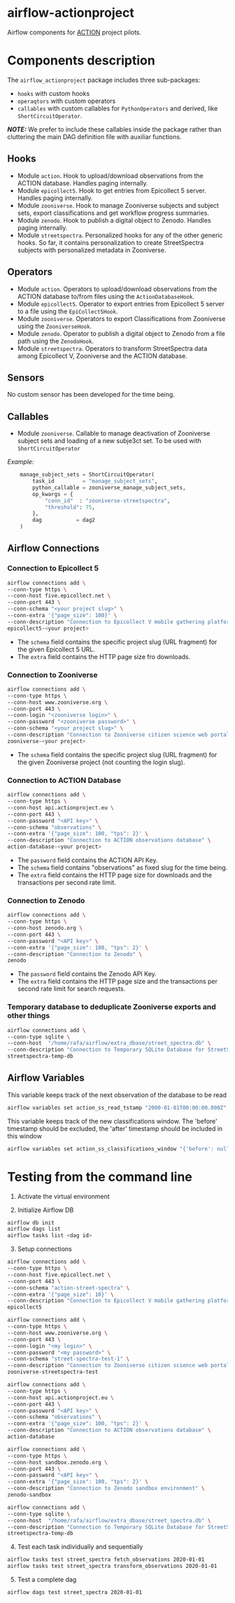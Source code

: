 # airflow-actionproject
Airflow components for [ACTION](https://actionproject.eu/) project pilots.

# Components description

The `airflow_actionproject` package includes three sub-packages:

* `hooks` with custom hooks
* `operaqtors` with custom operators
* `callables` with custom callables for `PythonOperators` and derived, like `ShortCircuitOperator`.

***NOTE:*** We prefer to include these callables inside the package rather than cluttering the main DAG definition file with auxiliar functions.

## Hooks

* Module `action`. Hook to upload/download observations from the ACTION database. Handles paging internally.
* Module `epicollect5`. Hook to get entries from Epicollect 5 server. Handles paging internally.
* Module `zooniverse`. Hook to manage Zooniverse subjects and subject sets, export classifications and get workflow progress summaries.
* Module `zenodo`. Hook to publish a digital object to Zenodo. Handles paging internally.
* Module `streetspectra`. Personalized hooks for any of the other generic hooks. So far, it contains personalization to create StreetSpectra subjects with personalized metadata in Zooniverse.

## Operators

* Module `action`. Operators to upload/download observations from the ACTION database to/from files using the `ActionDatabaseHook`.
* Module `epicollect5`. Operator to export entries from Epicollect 5 server to a file using the `EpiCollect5Hook`.
* Module `zooniverse`. Operators to export Classifications from Zooniverse using the `ZooniverseHook`.
* Module `zenodo`. Operator to publish a digital object to Zenodo from a file path using the `ZenodoHook`.
* Module `streetspectra`. Operators to transform StreetSpectra data among Epicollect V, Zooniverse and the ACTION database.

## Sensors

No custom sensor has been developed for the time being.

## Callables

* Module `zooniverse`. Callable to manage deactivation of Zooniverse subject sets and loading of a new subje3ct set. To be used with `ShortCircuitOperator`

*Example:*

```python
	manage_subject_sets = ShortCircuitOperator(
	    task_id         = "manage_subject_sets",
	    python_callable = zooniverse_manage_subject_sets,
	    op_kwargs = {
	        "conn_id"  : "zooniverse-streetspectra",
	        "threshold": 75,
	    },
	    dag           = dag2
	)
```
## Airflow Connections

### Connection to Epicollect 5

```bash
airflow connections add \
--conn-type https \
--conn-host five.epicollect.net \
--conn-port 443 \
--conn-schema "<your project slug>" \
--conn-extra '{"page_size": 100}' \
--conn-description "Connection to Epicollect V mobile gathering platform" \
epicollect5-<your project>
```
* The `schema` field contains the specific project slug (URL fragment) for the given Epicollect 5 URL.
* The `extra` field contains the HTTP page size fro downloads.

### Connection to Zooniverse

```bash
airflow connections add \
--conn-type https \
--conn-host www.zooniverse.org \
--conn-port 443 \
--conn-login "<zooniverse login>" \
--conn-password "<zooniverse password>" \
--conn-schema "<your project slug>" \
--conn-description "Connection to Zooniverse citizen science web portal" \
zooniverse-<your project>
```

* The `schema` field contains the specific project slug (URL fragment) for the given Zooniverse project (not counting the login slug).

### Connection to ACTION Database

```bash
airflow connections add \
--conn-type https \
--conn-host api.actionproject.eu \
--conn-port 443 \
--conn-password "<API key>" \
--conn-schema "observations" \
--conn-extra '{"page_size": 100, "tps": 2}' \
--conn-description "Connection to ACTION observations database" \
action-database-<your project>
```

* The `password` field contains the ACTION API Key.
* The `schema` field contains "observations" as fixed slug for the time being.
* The `extra` field contains the HTTP page size for downloads and the transactions per second rate limit.


### Connection to Zenodo

```bash
airflow connections add \
--conn-type https \
--conn-host zenodo.org \
--conn-port 443 \
--conn-password "<API key>" \
--conn-extra '{"page_size": 100, "tps": 2}' \
--conn-description "Connection to Zenodo" \
zenodo
```

* The `password` field contains the Zenodo API Key.
* The `extra` field contains the HTTP page size and the transactions per second rate limit for search requests.


### Temporary database to deduplicate Zooniverse exports and other things

```bash
airflow connections add \
--conn-type sqlite \
--conn-host  "/home/rafa/airflow/extra_dbase/street_spectra.db" \
--conn-description "Connection to Temporary SQLite Database for StreetSpectra" \
streetspectra-temp-db
```
## Airflow Variables

This variable keeps track of the next observation of the database to be read

```bash
airflow variables set action_ss_read_tstamp "2000-01-01T00:00:00.000Z"
```

This variable keeps track of the new classifications window.
The 'before' timestamp should be excluded, the 'after' timestamp should be included in this window


```bash
airflow variables set action_ss_classifications_window "{'before': null, 'after': null}"
```

# Testing from the command line

1. Activate the virtual environment

2. Initialize Airflow DB
```bash
airflow db init
airflow dags list
airflow tasks list <dag id>
```

3. Setup connections

```bash
airflow connections add \
--conn-type https \
--conn-host five.epicollect.net \
--conn-port 443 \
--conn-schema "action-street-spectra" \
--conn-extra '{"page_size": 10}' \
--conn-description "Connection to Epicollect V mobile gathering platform" \
epicollect5
```

```bash
airflow connections add \
--conn-type https \
--conn-host www.zooniverse.org \
--conn-port 443 \
--conn-login "<my login>" \
--conn-password "<my password>" \
--conn-schema "street-spectra-test-1" \
--conn-description "Connection to Zooniverse citizen science web portal" \
zooniverse-streetspectra-test
```

```bash
airflow connections add \
--conn-type https \
--conn-host api.actionproject.eu \
--conn-port 443 \
--conn-password "<API key>" \
--conn-schema "observations" \
--conn-extra '{"page_size": 100, "tps": 2}' \
--conn-description "Connection to ACTION observations database" \
action-database
```

```bash
airflow connections add \
--conn-type https \
--conn-host sandbox.zenodo.org \
--conn-port 443 \
--conn-password "<API key>" \
--conn-extra '{"page_size": 100, "tps": 2}' \
--conn-description "Connection to Zenodo sandbox environment" \
zenodo-sandbox
```

```bash
airflow connections add \
--conn-type sqlite \
--conn-host  "/home/rafa/airflow/extra_dbase/street_spectra.db" \
--conn-description "Connection to Temporary SQLite Database for StreetSpectra" \
streetspectra-temp-db
```

4. Test each task individually and sequentially
```bash
airflow tasks test street_spectra fetch_observations 2020-01-01
airflow tasks test street_spectra transform_observations 2020-01-01
```
5. Test a complete dag
```bash
airflow dags test street_spectra 2020-01-01
```